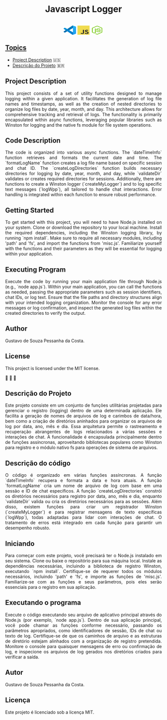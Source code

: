 <h1 align="center"> Javascript Logger </h1>
<div dir="auto" align="center">
  <br>
  <a target="_blank" rel="noopener noreferrer nofollow" href="https://raw.githubusercontent.com/devicons/devicon/master/icons/vscode/vscode-original.svg"><img align="center" alt="Gustavo-VSCode" height="30" width="40" src="https://raw.githubusercontent.com/devicons/devicon/master/icons/vscode/vscode-original.svg" style="max-width: 100%;"></a>
   <a target="_blank" rel="noopener noreferrer nofollow" href="https://raw.githubusercontent.com/devicons/devicon/master/icons/javascript/javascript-original.svg"><img align="center" alt="Gustavo-Javascript" height="30" width="40" src="https://raw.githubusercontent.com/devicons/devicon/master/icons/javascript/javascript-original.svg" style="max-width: 100%;"></a>
  <a target="_blank" rel="noopener noreferrer nofollow" href="https://raw.githubusercontent.com/devicons/devicon/master/icons/nodejs/nodejs-original.svg"><img align="center" alt="Gustavo-Nodejs" height="30" width="40" src="https://raw.githubusercontent.com/devicons/devicon/master/icons/nodejs/nodejs-original.svg"
</br>
</div>

## Topics
* [Project Description](#project-description) :us:
* [Descrição do Projeto](#descrição-do-projeto) :brazil:

## Project Description
<p align="justify">
This project consists of a set of utility functions designed to manage logging within a given application. It facilitates the generation of log file names and timestamps, as well as the creation of nested directories to organize log files by date, year, month, and day. This architecture allows for comprehensive tracking and retrieval of logs. The functionality is primarily encapsulated within async functions, leveraging popular libraries such as Winston for logging and the native fs module for file system operations.
</p>

## Code Description
<p align="justify">
The code is organized into various async functions. The `dateTimeInfo` function retrieves and formats the current date and time. The `formatLogName` function creates a log file name based on specific session and chat ID. The `createLogDirectories` function builds necessary directories for logging by date, year, month, and day, while `validateDir` validates or creates required directories for sessions. Additionally, there are functions to create a Winston logger (`createMyLogger`) and to log specific text messages (`logWpp`), all tailored to handle chat interactions. Error handling is integrated within each function to ensure robust performance.
</p>

## Getting Started
<p align="justify">
To get started with this project, you will need to have Node.js installed on your system. Clone or download the repository to your local machine. Install the required dependencies, including the Winston logging library, by running `npm install`. Make sure to require all necessary modules, including 'path' and 'fs', and import the functions from 'misc.js'. Familiarize yourself with the functions and their parameters as they will be essential for logging within your application.
</p>

## Executing Program
<p align="justify">
Execute the code by running your main application file through Node.js (e.g., `node app.js`). Within your main application, you can call the functions as needed, passing the appropriate parameters such as session identifiers, chat IDs, or log text. Ensure that the file paths and directory structures align with your intended logging organization. Monitor the console for any error messages or log confirmation, and inspect the generated log files within the created directories to verify the output.
</p>

## Author
<p align="justify"> Gustavo de Souza Pessanha da Costa. 
</p>

## License
<p align="justify"> This project is licensed under the MIT license. 
</p>

:small_orange_diamond: :small_orange_diamond: :small_orange_diamond:

## Descrição do Projeto
<p align="justify">
Este projeto consiste em um conjunto de funções utilitárias projetadas para gerenciar o registro (logging) dentro de uma determinada aplicação. Ele facilita a geração de nomes de arquivos de log e carimbos de data/hora, bem como a criação de diretórios aninhados para organizar os arquivos de log por data, ano, mês e dia. Essa arquitetura permite o rastreamento e recuperação abrangentes de logs relacionados a várias sessões e interações de chat. A funcionalidade é encapsulada principalmente dentro de funções assíncronas, aproveitando bibliotecas populares como Winston para registro e o módulo nativo fs para operações de sistema de arquivos.
</p>

## Descrição do código
<p align="justify">
O código é organizado em várias funções assíncronas. A função `dateTimeInfo` recupera e formata a data e hora atuais. A função `formatLogName` cria um nome de arquivo de log com base em uma sessão e ID de chat específicos. A função `createLogDirectories` constrói os diretórios necessários para registro por data, ano, mês e dia, enquanto `validateDir` valida ou cria os diretórios necessários para as sessões. Além disso, existem funções para criar um registrador Winston (`createMyLogger`) e para registrar mensagens de texto específicas (`logWpp`), todas adaptadas para lidar com interações de chat. O tratamento de erros está integrado em cada função para garantir um desempenho robusto.
</p>

## Iniciando
<p align="justify">
Para começar com este projeto, você precisará ter o Node.js instalado em seu sistema. Clone ou baixe o repositório para sua máquina local. Instale as dependências necessárias, incluindo a biblioteca de registro Winston, executando `npm install`. Certifique-se de requerer todos os módulos necessários, incluindo 'path' e 'fs', e importe as funções de 'misc.js'. Familiarize-se com as funções e seus parâmetros, pois eles serão essenciais para o registro em sua aplicação.
</p>

## Executando o programa
<p align="justify">
Execute o código executando seu arquivo de aplicativo principal através do Node.js (por exemplo, `node app.js`). Dentro de sua aplicação principal, você pode chamar as funções conforme necessário, passando os parâmetros apropriados, como identificadores de sessão, IDs de chat ou texto de log. Certifique-se de que os caminhos de arquivo e as estruturas de diretório estejam alinhados com a organização de registro pretendida. Monitore o console para quaisquer mensagens de erro ou confirmação de log, e inspecione os arquivos de log gerados nos diretórios criados para verificar a saída.
</p>

## Autor
<p align="justify"> Gustavo de Souza Pessanha da Costa.
</p>

## Licença
<p align="justify"> Este projeto é licenciado sob a licença MIT.
</p>
